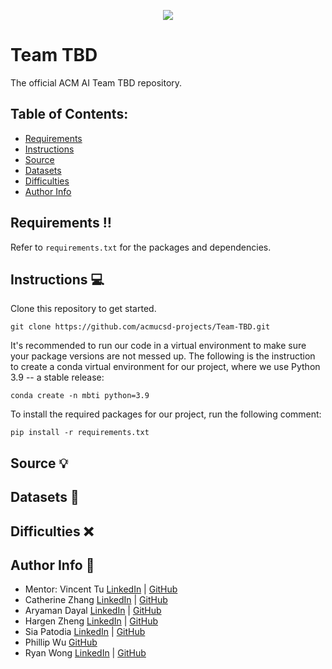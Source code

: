 <p align="center">
  <img src="https://media.tenor.com/On7kvXhzml4AAAAj/loading-gif.gif" />
</p>

# Team TBD
The official ACM AI Team TBD repository.

## Table of Contents:
- [Requirements](https://github.com/acmucsd-projects/Team-TBD#requirements-bangbang)
- [Instructions](https://github.com/acmucsd-projects/Team-TBD#instructions-computer)
- [Source](https://github.com/acmucsd-projects/Team-TBD#source-bulb)
- [Datasets](https://github.com/acmucsd-projects/Team-TBD#datasets-hammer)
- [Difficulties](https://github.com/acmucsd-projects/Team-TBD#difficulties-x)
- [Author Info](https://github.com/acmucsd-projects/Team-TBD#author-info-trident)

## Requirements :bangbang:

Refer to `requirements.txt` for the packages and dependencies.

## Instructions :computer:
Clone this repository to get started.
```
git clone https://github.com/acmucsd-projects/Team-TBD.git
```

It's recommended to run our code in a virtual environment to make sure your package versions are not messed up. The following is the instruction to create a conda virtual environment for our project, where we use Python 3.9 -- a stable release:
```
conda create -n mbti python=3.9
```

To install the required packages for our project, run the following comment:
```
pip install -r requirements.txt
```

## Source :bulb:

## Datasets :hammer:

## Difficulties :x:

## Author Info :trident:
- Mentor: Vincent Tu [LinkedIn](https://www.linkedin.com/in/vincent-tu-422b18208/) | [GitHub](https://github.com/alckasoc)
- Catherine Zhang [LinkedIn](https://www.linkedin.com/in/catherine-zhang-b6a86415a/) | [GitHub](https://github.com/caz002)
- Aryaman Dayal [LinkedIn](https://www.linkedin.com/in/aryaman-dayal-a6a4b0214/) | [GitHub](https://github.com/aryamandayal)
- Hargen Zheng [LinkedIn](https://www.linkedin.com/in/hargen-zheng-75540b218/) | [GitHub](https://github.com/hgnzheng)
- Sia Patodia [LinkedIn](https://www.linkedin.com/in/sia-patodia-21a071200/) | [GitHub](https://github.com/siapatodia8)
- Phillip Wu [GitHub](https://github.com/philliptwu)
- Ryan Wong [LinkedIn](https://www.linkedin.com/in/ryanjmwong/) | [GitHub](https://github.com/RyanJWong)
